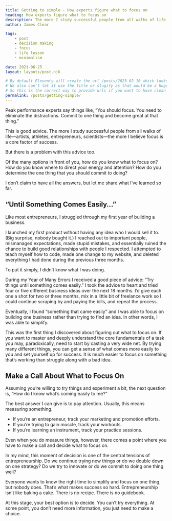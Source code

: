 ```yaml
---
title: Getting to simple - How experts figure what to focus on
heading: How experts figure what to focus on
description: The more I study successful people from all walks of life, the more I believe focus is a core factor of success. But how do you know what to focus on?
author: James Clear

tags: 
    - post
    - decision making
    - focus
    - life lesson
    - minimalism

date: 2021-06-25
layout: layouts/post.njk

# By default Eleventy will create the url /posts/2023-02-10 which looks wierd
# We also can't let it use the title or slugify as that would be a huge title
# So this is the correct way to provide urls if you want to have clean urls
permalink: /posts/getting-simple/
---
```


<!-- Notice how the URL corresponds to the location of the file in the 
project (excluding the extension). This is how URLs are handled by default, 
but they can be changed to some other format through the permalink key. -->


Peak performance experts say things like, “You should focus. You need to eliminate the distractions. Commit to one thing and become great at that thing.”

This is good advice. The more I study successful people from all walks of life—artists, athletes, entrepreneurs, scientists—the more I believe focus is a core factor of success.

But there is a problem with this advice too.

Of the many options in front of you, how do you know what to focus on? How do you know where to direct your energy and attention? How do you determine the one thing that you should commit to doing?

I don’t claim to have all the answers, but let me share what I’ve learned so far.

## “Until Something Comes Easily…”

Like most entrepreneurs, I struggled through my first year of building a business.

I launched my first product without having any idea who I would sell it to. (Big surprise, nobody bought it.) I reached out to important people, mismanaged expectations, made stupid mistakes, and essentially ruined the chance to build good relationships with people I respected. I attempted to teach myself how to code, made one change to my website, and deleted everything I had done during the previous three months.

To put it simply, I didn’t know what I was doing.

During my Year of Many Errors I received a good piece of advice: “Try things until something comes easily.” I took the advice to heart and tried four or five different business ideas over the next 18 months. I’d give each one a shot for two or three months, mix in a little bit of freelance work so I could continue scraping by and paying the bills, and repeat the process.

Eventually, I found “something that came easily” and I was able to focus on building one business rather than trying to find an idea. In other words, I was able to simplify.

This was the first thing I discovered about figuring out what to focus on. If you want to master and deeply understand the core fundamentals of a task you may, paradoxically, need to start by casting a very wide net. By trying many different things, you can get a sense of what comes more easily to you and set yourself up for success. It is much easier to focus on something that’s working than struggle along with a bad idea.

## Make a Call About What to Focus On

Assuming you’re willing to try things and experiment a bit, the next question is, “How do I know what’s coming easily to me?”

The best answer I can give is to pay attention. Usually, this means measuring something.

- If you’re an entrepreneur, track your marketing and promotion efforts.
- If you’re trying to gain muscle, track your workouts.
- If you’re learning an instrument, track your practice sessions.

Even when you do measure things, however, there comes a point where you have to make a call and decide what to focus on.

In my mind, this moment of decision is one of the central tensions of entrepreneurship. Do we continue trying new things or do we double down on one strategy? Do we try to innovate or do we commit to doing one thing well?

Everyone wants to know the right time to simplify and focus on one thing, but nobody does. That’s what makes success so hard. Entrepreneurship isn’t like baking a cake. There is no recipe. There is no guidebook.

At this stage, your best option is to decide. You can’t try everything. At some point, you don’t need more information, you just need to make a choice.
